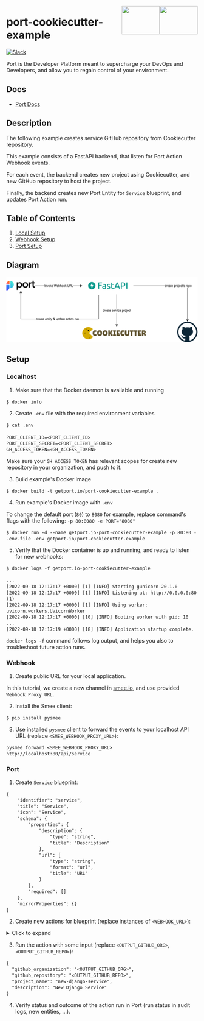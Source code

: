 <img align="right" src="https://user-images.githubusercontent.com/8277210/183290078-f38cdfd2-e5da-4562-82e6-f274d0330825.svg#gh-dark-mode-only" width="100" height="74" /> <img align="right" width="100" height="74" src="https://user-images.githubusercontent.com/8277210/183290025-d7b24277-dfb4-4ce1-bece-7fe0ecd5efd4.svg#gh-light-mode-only" />

# port-cookiecutter-example

[![Slack](https://img.shields.io/badge/Slack-4A154B?style=for-the-badge&logo=slack&logoColor=white)](https://join.slack.com/t/devex-community/shared_invite/zt-1bmf5621e-GGfuJdMPK2D8UN58qL4E_g)

Port is the Developer Platform meant to supercharge your DevOps and Developers, and allow you to regain control of your environment.

## Docs

- [Port Docs](https://docs.getport.io/tutorials/complete-use-cases/software-templates)

## Description

The following example creates service GitHub repository from Cookiecutter repository.

This example consists of a FastAPI backend, that listen for Port Action Webhook events.

For each event, the backend creates new project using Cookiecutter, and new GitHub repository to host the project.

Finally, the backend creates new Port Entity for `Service` blueprint, and updates Port Action run.

## Table of Contents
1. [Local Setup](#Localhost)
2. [Webhook Setup](#Webhook)
3. [Port Setup](#Port)

## Diagram

![diagram.png](diagram.png)

## Setup

### Localhost

1. Make sure that the Docker daemon is available and running
```
$ docker info
```

2. Create `.env` file with the required environment variables
```
$ cat .env

PORT_CLIENT_ID=<PORT_CLIENT_ID>
PORT_CLIENT_SECRET=<PORT_CLIENT_SECRET>
GH_ACCESS_TOKEN=<GH_ACCESS_TOKEN>
```

Make sure your `GH_ACCESS_TOKEN` has relevant scopes for create new repository in your organization, and push to it.

3. Build example's Docker image
```
$ docker build -t getport.io/port-cookiecutter-example .
```

4. Run example's Docker image with `.env`

To change the default port (`80`) to `8080` for example, replace command's flags with the following: `-p 80:8080 -e PORT="8080"`
```
$ docker run -d --name getport.io-port-cookiecutter-example -p 80:80 --env-file .env getport.io/port-cookiecutter-example
```

5. Verify that the Docker container is up and running, and ready to listen for new webhooks:
```
$ docker logs -f getport.io-port-cookiecutter-example

...
[2022-09-18 12:17:17 +0000] [1] [INFO] Starting gunicorn 20.1.0
[2022-09-18 12:17:17 +0000] [1] [INFO] Listening at: http://0.0.0.0:80 (1)
[2022-09-18 12:17:17 +0000] [1] [INFO] Using worker: uvicorn.workers.UvicornWorker
[2022-09-18 12:17:17 +0000] [10] [INFO] Booting worker with pid: 10
...
[2022-09-18 12:17:19 +0000] [18] [INFO] Application startup complete.
```

`docker logs -f` command follows log output, and helps you also to troubleshoot future action runs.

### Webhook

1. Create public URL for your local application. 

In this tutorial, we create a new channel in [smee.io](https://smee.io/), and use provided `Webhook Proxy URL`. 

2. Install the Smee client:
```
$ pip install pysmee
```

3. Use installed `pysmee` client to forward the events to your localhost API URL (replace `<SMEE_WEBHOOK_PROXY_URL>`):
```
pysmee forward <SMEE_WEBHOOK_PROXY_URL> http://localhost:80/api/service
```

### Port

1. Create `Service` blueprint:
```
{
    "identifier": "service",
    "title": "Service",
    "icon": "Service",
    "schema": {
        "properties": {
            "description": {
                "type": "string",
                "title": "Description"
            },
            "url": {
                "type": "string",
                "format": "url",
                "title": "URL"
            }
        },
        "required": []
    },
    "mirrorProperties": {}
}
```

2. Create new actions for blueprint (replace instances of `<WEBHOOK_URL>`):
<details><summary>Click to expand</summary>

```
[
    {
        "identifier": "CreateDjangoService",
        "title": "Create Django",
        "icon": "Service",
        "userInputs": {
            "properties": {
                "github_organization": {
                    "type": "string"
                },
                "github_repository": {
                    "type": "string"
                },
                "project_name": {
                    "type": "string"
                },
                "description": {
                    "type": "string"
                }
            },
            "required": [
                "github_organization",
                "github_repository"
            ]
        },
        "invocationMethod": {
            "type": "WEBHOOK",
            "url": "<WEBHOOK_URL>"
        },
        "trigger": "CREATE",
        "description": "Creates a new Django service"
    },
    {
        "identifier": "CreateCPPService",
        "title": "Create C++",
        "icon": "Service",
        "userInputs": {
            "properties": {
                "github_organization": {
                    "type": "string"
                },
                "github_repository": {
                    "type": "string"
                },
                "project_name": {
                    "type": "string"
                },
                "description": {
                    "type": "string"
                }
            },
            "required": [
                "github_organization",
                "github_repository"
            ]
        },
        "invocationMethod": {
            "type": "WEBHOOK",
            "url": "<WEBHOOK_URL>"
        },
        "trigger": "CREATE",
        "description": "Creates a new C++ service"
    },
    {
        "identifier": "CreateGoService",
        "title": "Create Go",
        "icon": "Service",
        "userInputs": {
            "properties": {
                "github_organization": {
                    "type": "string"
                },
                "github_repository": {
                    "type": "string"
                },
                "app_name": {
                    "type": "string"
                },
                "project_short_description": {
                    "type": "string"
                }
            },
            "required": [
                "github_organization",
                "github_repository"
            ]
        },
        "invocationMethod": {
            "type": "WEBHOOK",
            "url": "<WEBHOOK_URL>"
        },
        "trigger": "CREATE",
        "description": "Creates a new Go service"
    }
]
```
</details>

3. Run the action with some input (replace `<OUTPUT_GITHUB_ORG>`, `<OUTPUT_GITHUB_REPO>`):
```
{
  "github_organization": "<OUTPUT_GITHUB_ORG>",
  "github_repository": "<OUTPUT_GITHUB_REPO>",
  "project_name": "new-django-service",
  "description": "New Django Service"
}
```

4. Verify status and outcome of the action run in Port (run status in audit logs, new entities, ...).
